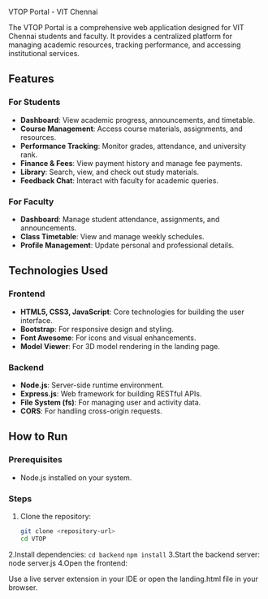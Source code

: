 VTOP Portal - VIT Chennai

The VTOP Portal is a comprehensive web application designed for VIT Chennai students and faculty. It provides a centralized platform for managing academic resources, tracking performance, and accessing institutional services.

## Features

### For Students
- **Dashboard**: View academic progress, announcements, and timetable.
- **Course Management**: Access course materials, assignments, and resources.
- **Performance Tracking**: Monitor grades, attendance, and university rank.
- **Finance & Fees**: View payment history and manage fee payments.
- **Library**: Search, view, and check out study materials.
- **Feedback Chat**: Interact with faculty for academic queries.

### For Faculty
- **Dashboard**: Manage student attendance, assignments, and announcements.
- **Class Timetable**: View and manage weekly schedules.
- **Profile Management**: Update personal and professional details.

## Technologies Used

### Frontend
- **HTML5, CSS3, JavaScript**: Core technologies for building the user interface.
- **Bootstrap**: For responsive design and styling.
- **Font Awesome**: For icons and visual enhancements.
- **Model Viewer**: For 3D model rendering in the landing page.

### Backend
- **Node.js**: Server-side runtime environment.
- **Express.js**: Web framework for building RESTful APIs.
- **File System (fs)**: For managing user and activity data.
- **CORS**: For handling cross-origin requests.



## How to Run

### Prerequisites
- Node.js installed on your system.

### Steps
1. Clone the repository:
   ```bash
   git clone <repository-url>
   cd VTOP
2.Install dependencies:
`cd backend`
`npm install`
3.Start the backend server:
node server.js
4.Open the frontend:

Use a live server extension in your IDE or open the landing.html file in your browser.
